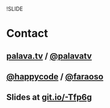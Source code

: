!SLIDE

# Contact
## [palava.tv](https://palava.tv) / [@palavatv](https://twitter.com/palavatv)
## [@happycode](https://twitter.com/happycode) / [@faraoso](https://twitter.com/faraoso)
## Slides at [git.io/-Tfp6g](http://git.io/-Tfp6g)
